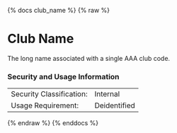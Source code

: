 {% docs club_name %}
{% raw %}

<a name="club_name"></a>
# Club Name
The long name associated with a single AAA club code.

### Security and Usage Information
|     |     |
| --- | --- |
| Security Classification: | Internal |
| Usage Requirement:       | Deidentified |

{% endraw %}
{% enddocs %}